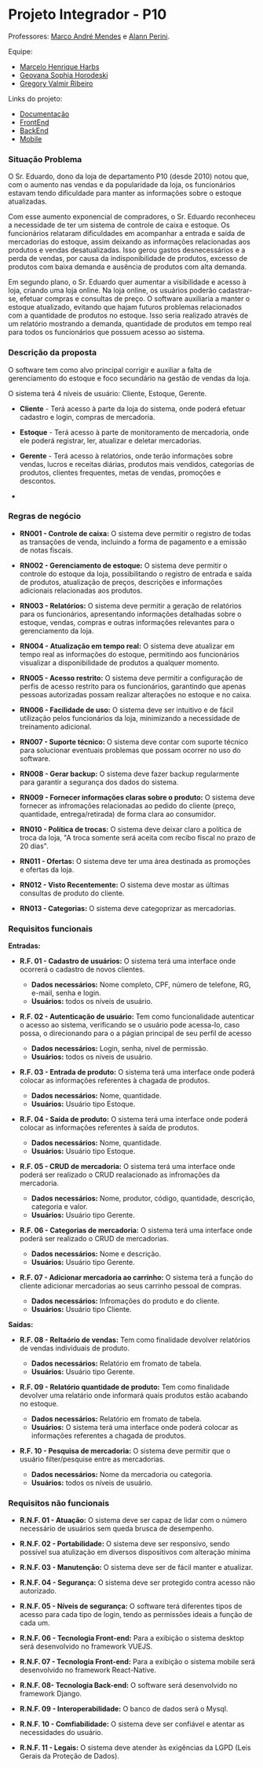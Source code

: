 # Projeto Integrador - P10 

Professores: [Marco André Mendes](github.com/marcoandre) e [Alann Perini](https://github.com/AlannKPerini).

Equipe:
- [Marcelo Henrique Harbs](github.com/MarceloHarbs)
- [Geovana Sophia Horodeski](github.com/horodeski)
- [Gregory Valmir Ribeiro](github.com/eugreg)

Links do projeto:

-  [Documentação](https://github.com/MarceloHarbs/P10-Documentcao)
-  [FrontEnd](https://github.com/horodeski/P10FrontEnd)
-  [BackEnd](github.com/marcoandre/pi-backend)
-  [Mobile](https://github.com/horodeski/P10Mobile)   

### Situação Problema

O Sr. Eduardo, dono da loja de departamento P10 (desde 2010) notou que, com o aumento nas vendas e da popularidade da loja, os funcionários estavam tendo dificuldade para manter as informações sobre o estoque atualizadas.

Com esse aumento exponencial de compradores, o Sr. Eduardo reconheceu a necessidade de ter um sistema de controle de caixa e estoque. Os funcionários relataram dificuldades em acompanhar a entrada e saída de mercadorias do estoque, assim deixando as informações relacionadas aos produtos e vendas desatualizadas. Isso gerou gastos desnecessários e a perda de vendas, por causa da indisponibilidade de produtos, excesso de produtos com baixa demanda e ausência de produtos com alta demanda. 

Em segundo plano, o Sr. Eduardo quer aumentar a visibilidade e acesso à loja, criando uma loja online. Na loja online,  os usuários poderão cadastrar-se, efetuar compras e consultas de preço. O software auxiliaria a manter o estoque atualizado, evitando que hajam futuros problemas relacionados com a quantidade de produtos no estoque. Isso seria realizado através de um relatório mostrando a demanda, quantidade de produtos em tempo real para todos os funcionários que possuem acesso ao sistema.

### Descrição da proposta

O software tem como alvo principal corrigir e auxiliar a falta de gerenciamento do estoque e foco secundário na gestão de vendas da loja.

O sistema terá 4 níveis de usuário: Cliente, Estoque, Gerente.

- **Cliente** - Terá acesso à parte da loja do sistema, onde poderá efetuar cadastro e login, compras de mercadoria. 

- **Estoque** - Terá acesso à parte de monitoramento de mercadoria, onde ele poderá registrar, ler, atualizar e deletar mercadorias.

- **Gerente** - Terá acesso à relatórios, onde terão informações sobre vendas, lucros e receitas diárias, produtos mais vendidos, categorias de produtos, clientes frequentes, metas de vendas, promoções e descontos.
- 
 <!--
- **Gerente** terá acesso à relatórios de vendas, com inoformações de quais que estão tendo maior , quais precisam ser , relatório de faturamento e vendase valor individual de cada produto. Terá acesso aos dois níveis anteriores para monitoramento.
-->

### Regras de negócio

- **RN001 - Controle de caixa:** O sistema deve permitir o registro de todas as transações de venda, incluindo a forma de pagamento e a emissão de notas fiscais.

- **RN002 - Gerenciamento de estoque:** O sistema deve permitir o controle do estoque da loja, possibilitando o registro de entrada e saída de produtos, atualização de preços, descrições e informações adicionais relacionadas aos produtos.

- **RN003 - Relatórios:** O sistema deve permitir a geração de relatórios para os funcionários, apresentando informações detalhadas sobre o estoque, vendas, compras e outras informações relevantes para o gerenciamento da loja.

- **RN004 - Atualização em tempo real:** O sistema deve atualizar em tempo real as informações do estoque, permitindo aos funcionários visualizar a disponibilidade de produtos a qualquer momento.

- **RN005 - Acesso restrito:** O sistema deve permitir a configuração de perfis de acesso restrito para os funcionários, garantindo que apenas pessoas autorizadas possam realizar alterações no estoque e no caixa.

- **RN006 - Facilidade de uso:** O sistema deve ser intuitivo e de fácil utilização pelos funcionários da loja, minimizando a necessidade de treinamento adicional.

- **RN007 - Suporte técnico:** O sistema deve contar com suporte técnico para solucionar eventuais problemas que possam ocorrer no uso do software.

- **RN008 - Gerar backup:** O sistema deve fazer backup regularmente para garantir a segurança dos dados do sistema.

- **RN009 - Fornecer informações claras sobre o produto:** O sistema deve fornecer as infromações relacionadas ao pedido do cliente (preço, quantidade, entrega/retirada) de forma clara ao consumidor.

- **RN010 - Política de trocas:** O sistema deve deixar claro a política de troca da loja, "A troca somente será aceita com recibo fiscal no prazo de 20 dias".

- **RN011 - Ofertas:** O sistema deve ter uma área destinada as promoções e ofertas da loja.

- **RN012 - Visto Recentemente:** O sistema deve mostar as últimas consultas de produto do cliente.

- **RN013 - Categorias:** O sistema deve categoprizar as mercadorias.

### Requisitos funcionais

**Entradas:**
- **R.F. 01 - Cadastro de usuários:** O sistema terá uma interface onde ocorrerá o cadastro de novos clientes.
  - **Dados necessários:** Nome completo, CPF, número de telefone, RG, e-mail, senha e login.
  - **Usuários:** todos os níveis de usuário.

- **R.F. 02 - Autenticação de usuário:** Tem como funcionalidade autenticar o acesso ao sistema, verificando se o usuário pode acessa-lo, caso possa, o direcionando para o a págian principal de seu perfil de acesso
  - **Dados necessários:** Login, senha, nível de permissão. 
  - **Usuários:** todos os níveis de usuário.

- **R.F. 03 - Entrada de produto:** O sistema terá uma interface onde poderá colocar as informações referentes à chagada de produtos.
  - **Dados necessários:** Nome, quantidade.
  - **Usuários:** Usuário tipo Estoque.

- **R.F. 04 - Saída de produto:** O sistema terá uma interface onde poderá colocar as informações referentes à saída de produtos.
  - **Dados necessários:** Nome, quantidade.
  - **Usuários:** Usuário tipo Estoque.
  
- **R.F. 05 - CRUD de mercadoria:** O sistema terá uma interface onde poderá ser realizado o CRUD realacionado as infromações da mercadoria.
  - **Dados necessários:** Nome, produtor, código, quantidade, descrição, categoria e valor.
  - **Usuários:** Usuário tipo Gerente.

- **R.F. 06 - Categorias de mercadoria:** O sistema terá uma interface onde poderá ser realizado o CRUD de mercadorias.
  - **Dados necessários:** Nome e descrição.
  - **Usuários:** Usuário tipo Gerente.

- **R.F. 07 - Adicionar mercadoria ao carrinho:** O sistema terá a função do cliente adicionar mercadorias ao seus carrinho pessoal de compras.
  - **Dados necessários:** Infromações do produto e do cliente.
  - **Usuários:** Usuário tipo Cliente.

**Saídas:**
- **R.F. 08 - Reltaório de vendas:** Tem como finalidade devolver relatórios de vendas individuais de produto.
  - **Dados necessários:** Relatório em fromato de tabela.
  - **Usuários:** Usuário tipo Gerente.
  
- **R.F. 09 - Relatório quantidade de produto:** Tem como finalidade devolver uma relatário onde informará quais produtos estão acabando no estoque.
  - **Dados necessários:** Relatório em fromato de tabela.
  - **Usuários:** O sistema terá uma interface onde poderá colocar as informações referentes a chagada de produtos.

- **R.F. 10 - Pesquisa de mercadoria:** O sistema deve permitir que o usuário filter/pesquise entre as mercadorias.
  - **Dados necessários:** Nome da mercadoria ou categoria.
  - **Usuários:** todos os níveis de usuário.

### Requisitos não funcionais

- **R.N.F. 01 - Atuação:** O sistema deve ser capaz de lidar com o número necessário de usuários sem queda brusca de desempenho.

- **R.N.F. 02 - Portabilidade:** O sistema deve ser responsivo, sendo possível sua atulização em diversos dispositivos com alteração mínima

- **R.N.F. 03 - Manutenção:** O sistema deve ser de fácil manter e atualizar.

- **R.N.F. 04 - Segurança:** O sistema deve ser protegido contra acesso não autorizado.

- **R.N.F. 05 - Níveis de segurança:** O software terá diferentes tipos de acesso para cada tipo de login, tendo as permissões ideais a função de cada um.

- **R.N.F. 06 - Tecnologia Front-end:** Para a exibição o sistema desktop será desenvolvido no framework VUEJS.

- **R.N.F. 07 - Tecnologia Front-end:** Para a exibição o sistema mobile será desenvolvido no framework React-Native.

- **R.N.F. 08- Tecnologia Back-end:** O software será desenvolvido no framework Django.

- **R.N.F. 09 - Interoperabilidade:** O banco de dados será o Mysql.

- **R.N.F. 10 - Comfiabilidade:** O sistema deve ser confiável e atentar as necessidades do usuário.

- **R.N.F. 11 - Legais:** O sistema deve atender às exigências da LGPD (Leis Gerais da Proteção de Dados).



